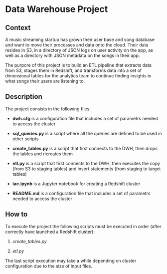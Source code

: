 # Data Warehouse Project

## Context

A music streaming startup has grown their user base and song database and want to move their processes and data onto the cloud. Their data resides in S3, in a directory of JSON logs on user activity on the app, as well as a directory with JSON metadata on the songs in their app.

The purpore of this project is to build an ETL pipeline that extracts data from S3, stages them in Redshift, and transforms data into a set of dimensional tables for the analytics team to continue finding insights in what songs their users are listening to.

## Description

The project consists in the following files:

- **dwh.cfg** is a configuration file that includes a set of parametrs needed to access the cluster

- **sql_queries.py** is a script where all the queries are defined to be used in other scripts

- **create_tables.py** is a script that first connects to the DWH, then drops the tables and ricreates them

- **etl.py** is a script that first connects to the DWH, then executes the copy (from S3 to staging tables) and insert statements (from staging to target tables)

- **iac.ipynb** is a Jupyter notebook for creating a Redshift cluster 

- **README.md** is a configuration file that includes a set of parametrs needed to access the cluster

## How to

To execute the project the following scripts must be executed in order (after correctly have launched a Redshift cluster):

1. *create_tables.py*

2. *etl.py*

The last script execution may take a while depending on cluster configuration due to the size of input files.
